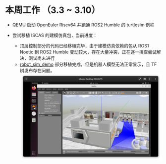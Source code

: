 # 本周工作 （3.3 ~ 3.10）

- QEMU 启动 OpenEuler Riscv64 并跑通 ROS2 Humble 的 turtlesim 例程

- 尝试移植 ISCAS 的建模仿真包，当前进度：
    - 顶层控制部分的代码已经移植完毕，由于建模仿真依赖的包从 ROS1 Noetic 到 ROS2 Humble 变动较大，存在大量冲突，正在逐一排查尝试解决，测试尚未进行
    - [robot_sim_demo](https://github.com/lalafua/sim_llm/tree/ROS1/src/robot_sim_demo) 部分移植完成，但是机器人模型无法正常显示，且 TF 树发布存在问题。
    ![](../../assets/2025_03/picture_00.png)